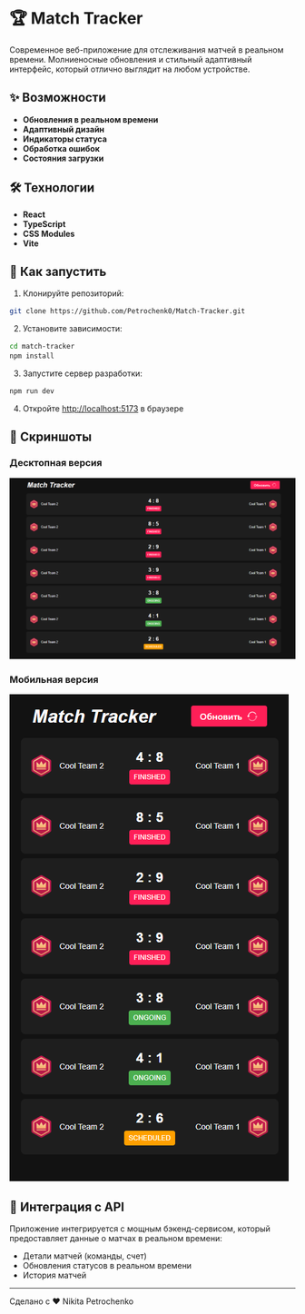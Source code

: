 # 🏆 Match Tracker

Современное веб-приложение для отслеживания матчей в реальном времени. Молниеносные обновления и стильный адаптивный интерфейс, который отлично выглядит на любом устройстве.

## ✨ Возможности

- **Обновления в реальном времени**
- **Адаптивный дизайн**
- **Индикаторы статуса**
- **Обработка ошибок**
- **Состояния загрузки**

## 🛠 Технологии

- **React**
- **TypeScript** 
- **CSS Modules**
- **Vite** 

## 🚀 Как запустить

1. Клонируйте репозиторий:

```bash
git clone https://github.com/Petrochenk0/Match-Tracker.git
```

2. Установите зависимости:

```bash
cd match-tracker
npm install
```

3. Запустите сервер разработки:

```bash
npm run dev
```

4. Откройте [http://localhost:5173](http://localhost:5173) в браузере

## 📱 Скриншоты

### Десктопная версия

![Десктопная версия](./desktop.png)

### Мобильная версия

![Мобильная версия](./mobile.png)

## 🔧 Интеграция с API

Приложение интегрируется с мощным бэкенд-сервисом, который предоставляет данные о матчах в реальном времени:

- Детали матчей (команды, счет)
- Обновления статусов в реальном времени
- История матчей

---

Сделано с ❤️ Nikita Petrochenko
